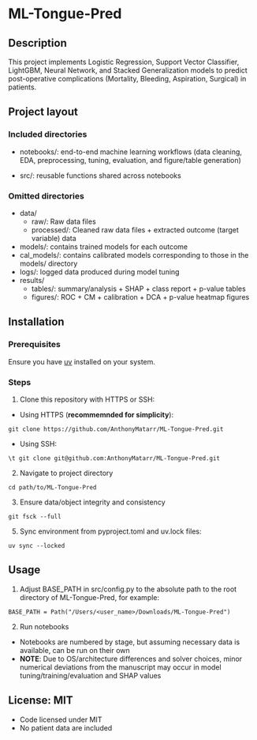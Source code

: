 # ML-Tongue-Pred

## Description
This project implements Logistic Regression, Support Vector Classifier, LightGBM, Neural Network, and Stacked Generalization models to predict post-operative complications (Mortality, Bleeding, Aspiration, Surgical) in patients.

## Project layout
### Included directories
- notebooks/: end-to-end machine learning workflows (data cleaning, EDA, preprocessing, tuning, evaluation, and figure/table generation)

- src/: reusable functions shared across notebooks

### Omitted directories
- data/
  - raw/: Raw data files
  - processed/: Cleaned raw data files + extracted outcome (target variable) data
- models/: contains trained models for each outcome
- cal_models/: contains calibrated models corresponding to those in the models/ directory
- logs/: logged data produced during model tuning
- results/
  - tables/: summary/analysis + SHAP + class report + p-value tables
  - figures/: ROC + CM + calibration + DCA + p-value heatmap figures

## Installation

### Prerequisites
Ensure you have [uv](https://docs.astral.sh/uv/getting-started/installation/) installed on your system.

### Steps
1. Clone this repository with HTTPS or SSH:

- Using HTTPS (**recommemnded for simplicity**):
```
git clone https://github.com/AnthonyMatarr/ML-Tongue-Pred.git
```
- Using SSH:
```
\t git clone git@github.com:AnthonyMatarr/ML-Tongue-Pred.git
```
2. Navigate to project directory
```
cd path/to/ML-Tongue-Pred
```
3. Ensure data/object integrity and consistency
```
git fsck --full
```
5. Sync environment from pyproject.toml and uv.lock files:
```
uv sync --locked
```

## Usage
1. Adjust BASE_PATH in src/config.py to the absolute path to the root directory of ML-Tongue-Pred, for example:
```
BASE_PATH = Path("/Users/<user_name>/Downloads/ML-Tongue-Pred")
```
2. Run notebooks
  - Notebooks are numbered by stage, but assuming necessary data is available, can be run on their own
  - **NOTE**: Due to OS/architecture differences and solver choices, minor numerical deviations from the manuscript may occur in model tuning/training/evaluation and SHAP values
## License: MIT
- Code licensed under MIT
- No patient data are included
